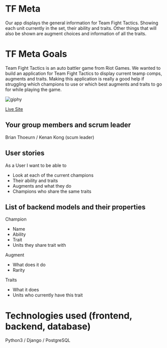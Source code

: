 # TF Meta
Our app displays the general information for Team Fight Tactics. Showing each unit currently in the set, their ability and traits. Other things that will also be shown are augment choices and information of all the traits.

# TF Meta Goals 
Team Fight Tactics is an auto battler game from Riot Games. We wanted to build an application for Team Fight Tactics to display current teamp comps, augments and traits. Making this application is really a good help if struggling which champions to use or which best augments and traits to go for while playing the game.



![giphy](https://user-images.githubusercontent.com/101943583/187349053-dd37093b-31cf-49b2-97da-e0043e0aa2e3.gif)

[Live Site](https://tftmeta.herokuapp.com/)


## Your group members and scrum leader
Brian Thoeurn / Kenan Kong (scum leader)

## User stories
As a User I want to be able to
- Look at each of the current champions
- Their ability and traits
- Augments and what they do
- Champions who share the same traits

## List of backend models and their properties
Champion
- Name
- Ability
- Trait
- Units they share trait with

Augment
- What does it do
- Rarity

Traits
- What it does
- Units who currently have this trait

# Technologies used (frontend, backend, database)
Python3 / Django / PostgreSQL
